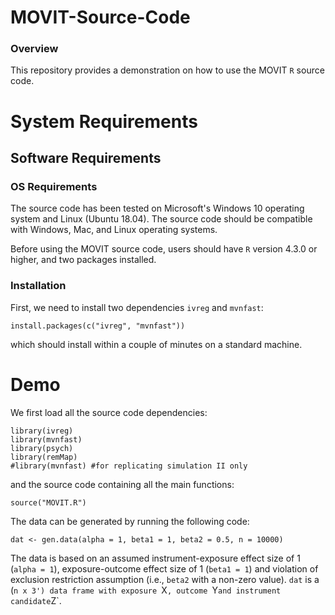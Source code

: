 # MOVIT-Source-Code

### Overview
This repository provides a demonstration on how to use the MOVIT `R` source code.

# System Requirements

## Software Requirements

### OS Requirements

The source code has been tested on Microsoft's Windows 10 operating system and Linux (Ubuntu 18.04). The source code should be compatible with Windows, Mac, and Linux operating systems.

Before using the MOVIT source code, users should have `R` version 4.3.0 or higher, and two packages installed.

### Installation  

First, we need to install two dependencies `ivreg` and `mvnfast`:

    install.packages(c("ivreg", "mvnfast"))
    
which should install within a couple of minutes on a standard machine.

# Demo

We first load all the source code dependencies:

```
library(ivreg)
library(mvnfast)
library(psych)
library(remMap)
#library(mvnfast) #for replicating simulation II only
```

and the source code containing all the main functions:

```
source("MOVIT.R")
```

The data can be generated by running the following code:

```
dat <- gen.data(alpha = 1, beta1 = 1, beta2 = 0.5, n = 10000)
```

The data is based on an assumed instrument-exposure effect size of 1 (`alpha = 1`), exposure-outcome effect size of 1 (`beta1 = 1`) and violation of exclusion restriction assumption (i.e., `beta2` with a non-zero value). `dat` is a (`n x 3') data frame with exposure `X`, outcome `Y` and instrument candidate `Z`.
